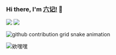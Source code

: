 ### Hi there, I'm [六记!](https://acg-q.github.io) 👋

![](https://github-readme-stats.vercel.app/api?username=ACG-Q&show_icons=true&line_height=21&show_icons=true&theme=vue&hide_border=true)
![](https://github-readme-stats.vercel.app/api/top-langs/?username=ACG-Q&show_icons=true&layout=compact&theme=vue&hide_border=true&hide=html,css)

![github contribution grid snake animation](https://cdn.staticaly.com/gh/ACG-Q/ACG-Q/output/github-contribution-grid-snake.svg)

![欸嘿嘿](https://moe-counter.glitch.me/get/@ACG-Q)
